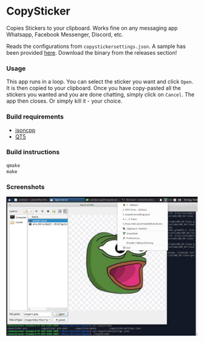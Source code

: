 # CopySticker

Copies Stickers to your clipboard. Works fine on any messaging app Whatsapp, Facebook Messenger, Discord, etc. 

Reads the configurations from `copystickersettings.json`. A sample has been provided [here](https://github.com/burntfalafel/CopySticker/blob/master/copystickersettings.json).
Download the binary from the releases section! 
### Usage

This app runs in a loop. You can select the sticker you want and click `Open`. It is then copied to your clipboard. Once you have copy-pasted all the stickers you wanted and you are done chatting, simply click on `Cancel`. The app then closes. Or simply kill it - your choice. 

### Build requirements
- [jsoncpp](https://github.com/open-source-parsers/jsoncpp)
- [QT5](https://wiki.qt.io/Install_Qt_5_on_Ubuntu)

### Build instructions
```
qmake
make
```

### Screenshots
![Screenshot of the QT app](./pics/screenshot.png)
